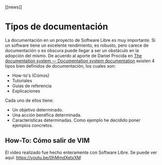 <!-- <img src="attachments/foam-icon.png" width=100 align="left">

# Foam

**👋 Welcome to your new Foam Knowledge Base!**

## Getting started

This documentation assumes that you have a GitHub account and have [Visual Studio Code](https://code.visualstudio.com/) installed on your Linux/MacOS/Windows machine.

1. If you haven't yet, browse over to the main [Foam documentation](https://foambubble.github.io/foam) to get an idea of what Foam is and how to use it.
2. Press "Use this template" button at [foam-template](https://github.com/foambubble/foam-template/generate) (that's this repository!) to fork it to your own GitHub account. If you want to keep your thoughts to yourself, remember to set the repository private.
3. [Clone the repository to your local machine](https://help.github.com/en/github/creating-cloning-and-archiving-repositories/cloning-a-repository) and open it in VS Code.

    *Open the repository as a folder using the `File > Open...` menu item.*

4. When prompted to install recommended extensions, click **Install all** (or **Show Recommendations** if you want to review and install them one by one)

After setting up the repository, head to [[getting-started]] to get familiar with your new knowledge base!

To learn more about how to use **Foam**, read the [Recipes](https://foambubble.github.io/foam/recipes/recipes) bubbles of the Foam documentation workspace.

And remember that you can always join our  [Foam community on Discord](https://foambubble.github.io/join-discord/g)!

## Using Foam

We've created a few Bubbles (markdown documents) to get you started.

- [[inbox]] - a place to write down quick notes to be categorized later
- [[getting-started]] - learn how to use your Foam workspace
- [[todo]] - a place to keep track of things to do

In the `docs` directory you can find everything you need to learn the basics of Foam. -->


[//begin]: # "Referencias  a Enlaces autogenerados para compatibilidad con markdown"
[inbox]: inbox.md "Inbox"
[todo]: todo.md "Para Hacer"
[//end]: # "Referencias  a Enlaces autogenerados"


[[news]]
# Tipos de documentación
La documentación en un proyecto de Software Libre es muy importante. Si un software tiene un excelente rendimiento, es robusto, pero carece de documentación o es obscura puede llegar a ser un obstáculo en la adopción del mismo.
De acuerdo al aporte de Daniel Procida en [The documentation system — Documentation system documentation](https://documentation.divio.com/) existen 4 tipos bien definidos de documentación, los cuales son:
- How-to's (Cómos)
- Tutoriales
- Guías de referencia
- Explicaciones

Cada uno de ellos tiene:
- Un objetivo determinado.
- Una acción benéfica determinada.
- Características determinadas.
Como ejemplo he decidido poner ejemplos concretos.
## How-To: Cómo salir de VIM
El video realizado fue hecho enteramente con Software Libre.
Se puede ver aquí: https://youtu.be/0hMmdXetxXM 